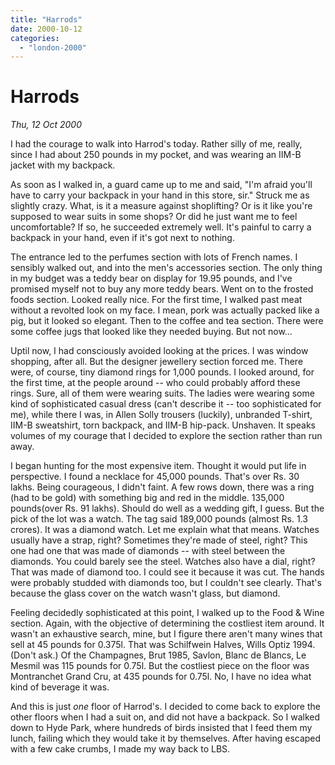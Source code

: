 ```yaml
---
title: "Harrods"
date: 2000-10-12
categories: 
  - "london-2000"
---
```


# Harrods

*Thu, 12 Oct 2000*

I had the courage to walk into Harrod's today. Rather silly of me, really, since I had about 250 pounds in my pocket, and was wearing an IIM-B jacket with my backpack.

As soon as I walked in, a guard came up to me and said, "I'm afraid you'll have to carry your backpack in your hand in this store, sir." Struck me as slightly crazy. What, is it a measure against shoplifting? Or is it like you're supposed to wear suits in some shops? Or did he just want me to feel uncomfortable? If so, he succeeded extremely well. It's painful to carry a backpack in your hand, even if it's got next to nothing.

The entrance led to the perfumes section with lots of French names. I sensibly walked out, and into the men's accessories section. The only thing in my budget was a teddy bear on display for 19.95 pounds, and I've promised myself not to buy any more teddy bears. Went on to the frosted foods section. Looked really nice. For the first time, I walked past meat without a revolted look on my face. I mean, pork was actually packed like a pig, but it looked so elegant. Then to the coffee and tea section. There were some coffee jugs that looked like they needed buying. But not now...

Uptil now, I had consciously avoided looking at the prices. I was window shopping, after all. But the designer jewellery section forced me. There were, of course, tiny diamond rings for 1,000 pounds. I looked around, for the first time, at the people around -- who could probably afford these rings. Sure, all of them were wearing suits. The ladies were wearing some kind of sophisticated casual dress (can't describe it -- too sophisticated for me), while there I was, in Allen Solly trousers (luckily), unbranded T-shirt, IIM-B sweatshirt, torn backpack, and IIM-B hip-pack. Unshaven. It speaks volumes of my courage that I decided to explore the section rather than run away.

I began hunting for the most expensive item. Thought it would put life in perspective. I found a necklace for 45,000 pounds. That's over Rs. 30 lakhs. Being courageous, I didn't faint. A few rows down, there was a ring (had to be gold) with something big and red in the middle. 135,000 pounds(over Rs. 91 lakhs). Should do well as a wedding gift, I guess. But the pick of the lot was a watch. The tag said 189,000 pounds (almost Rs. 1.3 crores). It was a diamond watch. Let me explain what that means. Watches usually have a strap, right? Sometimes they're made of steel, right? This one had one that was made of diamonds -- with steel between the diamonds. You could barely see the steel. Watches also have a dial, right? That was made of diamond too. I could see it because it was cut. The hands were probably studded with diamonds too, but I couldn't see clearly. That's because the glass cover on the watch wasn't glass, but diamond.

Feeling decidedly sophisticated at this point, I walked up to the Food & Wine section. Again, with the objective of determining the costliest item around. It wasn't an exhaustive search, mine, but I figure there aren't many wines that sell at 45 pounds for 0.375l. That was Schilfwein Halves, Wills Optiz 1994. (Don't ask.) Of the Champagnes, Brut 1985, Savlon, Blanc de Blancs, Le Mesmil was 115 pounds for 0.75l. But the costliest piece on the floor was Montranchet Grand Cru, at 435 pounds for 0.75l. No, I have no idea what kind of beverage it was.

And this is just _one_ floor of Harrod's. I decided to come back to explore the other floors when I had a suit on, and did not have a backpack. So I walked down to Hyde Park, where hundreds of birds insisted that I feed them my lunch, failing which they would take it by themselves. After having escaped with a few cake crumbs, I made my way back to LBS.